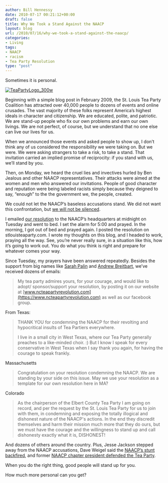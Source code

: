 ```yaml
---
author: Bill Hennessy
date: 2010-07-17 00:21:12+00:00
draft: false
title: Why We Took a Stand Against the NAACP
layout: blog
url: /2010/07/16/why-we-took-a-stand-against-the-naacp/
categories:
- Living
tags:
- NAACP
- racism
- Tea Party Resolution
type: "post"
---
```


Sometimes it is personal.

 

[![TeaPartyLogo_300w](https://hennessysview.com/wp-content/uploads/2010/07/TeaPartyLogo_300w_thumb.png)
](https://hennessysview.com/wp-content/uploads/2010/07/TeaPartyLogo_300w.png)

 

Beginning with a simple blog post in February 2009, the St. Louis Tea Party Coalition has attracted over 40,000 people to dozens of events and online crusades. The vast majority of these folks represent America’s highest ideals in character and citizenship. We are educated, polite, and patriotic. We are stand-up people who fix our own problems and earn our own livings. We are not perfect, of course, but we understand that no one else can live our lives for us.

 

When we announced those events and asked people to show up, I don’t think any of us considered the responsibility we were taking on. But we were. We were asking strangers to take a risk, to take a stand. That invitation carried an implied promise of reciprocity: if you stand with us, we’ll stand by you.

 

Then, on Monday, we heard the cruel lies and invectives hurled by Ben Jealous and other NAACP representatives. Their attacks were aimed at the women and men who answered our invitations. People of good character and reputation were being labeled racists simply because they deigned to say, “enough” to the the government we, the people, created. 

 

We could not let the NAACP’s baseless accusations stand. We did not want this confrontation, but [we will not be silenced](https://gatewaypundit.firstthings.com/2010/07/we-will-not-be-silenced-st-louis-tea-party-condemns-political-chicanery-and-racism-at-naacp/).

 

I emailed [our resolution](https://www.docstoc.com/docs/46861785/St-Louis-Tea-Party-Resolution-Regarding-NAACP) to the NAACP’s headquarters at midnight on Tuesday and went to bed. I set the alarm for 5:00 and prayed. In the morning, I got out of bed and prayed again. I posted the resolution on stlouisteaparty.com. I wrote my thoughts on this blog, and I headed to work, praying all the way. See, you’re never really sure, in a situation like this, how it’s going to work out. You do what you think is right and prepare for whatever comes your way.

 

Since Tuesday, my prayers have been answered repeatedly. Besides the support from big names like [Sarah Palin](https://www.telegraph.co.uk/news/worldnews/northamerica/usa/sarah-palin/7891381/Sarah-Palin-attacks-NAACP-over-racist-tea-party-motion.html) and [Andrew Breitbart](https://www.breitbart.tv/breitbart-to-naacp-chief-go-to-hell/), we’ve received dozens of emails:

 

>   
> 
> My tea party admires yours, for your courage, and would like to adopt/ sponsor/support your resolution, by posting it on our website at [www.ncteapartyrevolution.com](https://www.ncteapartyrevolution.com) as well as our facebook group.
> 
> 

 

From Texas:

 

>   
> 
> THANK YOU for condemning the NAACP for their revolting and hypocritical insults of Tea Partiers everywhere.
> 
>    
> 
> I live in a small city in West Texas, where our Tea Party generally preaches to a like-minded choir. :) But I know I speak for every conservative in West Texas when I say thank you again, for having the courage to speak frankly.
> 
> 

 

Massachusetts

 

>   
> 
> Congratulation on your resolution condemning the NAACP. We are standing by your side on this issue. May we use your resolution as a template for our own resolution here in MA?
> 
> 

 

Colorado

 

>   
> 
> As the chairperson of the Elbert County Tea Party I am going on record, and per the request by the St. Louis Tea Party for us to join with them, in condemning and exposing the totally illogical and dishonest nature of the NAACP's actions. In the end they discredit themselves and harm their mission much more that they do ours, but we must have the courage and the willingness to stand up and call dishonesty exactly what it is, DISHONEST! 
> 
> 

 

And dozens of others around the country. Plus, Jesse Jackson stepped away from the NAACP accusations, Dave Weigel said the [NAACP’s stunt backfired](https://andrewsullivan.theatlantic.com/the_daily_dish/2010/07/the-naacps-tea-party-stunt-backfires.html), and former [NAACP chapter president defended the Tea Party](https://keyboardmilitia.com/2010/07/16/former-naacp-chapter-president-defends-tea-party/).

 

When you do the right thing, good people will stand up for you. 

 

How much more personal can you get?
